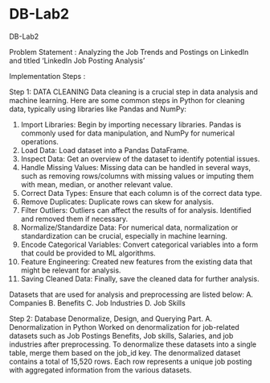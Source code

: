# DB-Lab2
DB-Lab2


Problem Statement :
Analyzing the Job Trends and Postings on LinkedIn and titled ‘LinkedIn Job Posting Analysis’

Implementation Steps :

Step 1: DATA CLEANING
Data cleaning is a crucial step in data analysis and machine learning. Here are some common steps in Python for cleaning data, typically using libraries like Pandas and NumPy:

1. Import Libraries: Begin by importing necessary libraries. Pandas is commonly used for data manipulation, and NumPy for numerical operations.
2. Load Data: Load dataset into a Pandas DataFrame.
3. Inspect Data: Get an overview of the dataset to identify potential issues.
4. Handle Missing Values: Missing data can be handled in several ways, such as removing rows/columns with missing values or imputing them with mean, median, or another relevant value.
5. Correct Data Types: Ensure that each column is of the correct data type.
6. Remove Duplicates: Duplicate rows can skew for analysis.
7. Filter Outliers: Outliers can affect the results of for analysis. Identified and removed them if necessary.
8. Normalize/Standardize Data: For numerical data, normalization or standardization can be crucial, especially in machine learning.
9. Encode Categorical Variables: Convert categorical variables into a form that could be provided to ML algorithms.
10. Feature Engineering: Created new features from the existing data that might be relevant for analysis.
11. Saving Cleaned Data: Finally, save the cleaned data for further analysis.
    

Datasets that are used for analysis and preprocessing  are listed below:
A. Companies
B. Benefits
C. Job Industries
D. Job Skills

Step 2: Database Denormalize, Design, and Querying Part.
A. Denormalization in Python
Worked on denormalization for job-related datasets such as Job Postings Benefits, Job skills, Salaries, and job industries after preprocessing. To denormalize these datasets into a single table, merge them based on the job_id key. The denormalized dataset contains a total of 15,520 rows. Each row represents a unique job posting with aggregated information from the various datasets.


